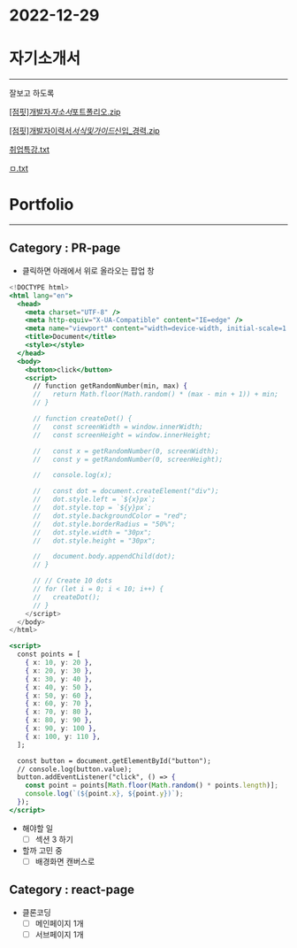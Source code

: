 # 2022-12-29

# 자기소개서

---

잘보고 하도록

[[점핏]개발자*자소서*포트폴리오.zip](https://s3-us-west-2.amazonaws.com/secure.notion-static.com/f5a0a1ca-8293-47ea-8e2f-faabca1a08e3/%EC%A0%90%ED%95%8F%EA%B0%9C%EB%B0%9C%EC%9E%90_%EC%9E%90%EC%86%8C%EC%84%9C_%ED%8F%AC%ED%8A%B8%ED%8F%B4%EB%A6%AC%EC%98%A4.zip)

[[점핏]개발자이력서*서식및가이드*신입\_경력.zip](https://s3-us-west-2.amazonaws.com/secure.notion-static.com/abda3229-e417-468b-b36c-9cc99ebfa5f1/%EC%A0%90%ED%95%8F%EA%B0%9C%EB%B0%9C%EC%9E%90%EC%9D%B4%EB%A0%A5%EC%84%9C_%EC%84%9C%EC%8B%9D%EB%B0%8F%EA%B0%80%EC%9D%B4%EB%93%9C_%EC%8B%A0%EC%9E%85_%EA%B2%BD%EB%A0%A5.zip)

[취업특강.txt](https://s3-us-west-2.amazonaws.com/secure.notion-static.com/3d266348-260b-44e8-aeaf-ae4299a9d901/%EC%B7%A8%EC%97%85%ED%8A%B9%EA%B0%95.txt)

[ㅁ.txt](https://s3-us-west-2.amazonaws.com/secure.notion-static.com/d5647257-e0ba-437a-bbbb-a8567fbf6904/%E3%85%81.txt)

# Portfolio

---

## Category : PR-page

- 클릭하면 아래에서 위로 올라오는 팝업 창
  [](https://wsss.tistory.com/788)

```jsx
<!DOCTYPE html>
<html lang="en">
  <head>
    <meta charset="UTF-8" />
    <meta http-equiv="X-UA-Compatible" content="IE=edge" />
    <meta name="viewport" content="width=device-width, initial-scale=1.0" />
    <title>Document</title>
    <style></style>
  </head>
  <body>
    <button>click</button>
    <script>
      // function getRandomNumber(min, max) {
      //   return Math.floor(Math.random() * (max - min + 1)) + min;
      // }

      // function createDot() {
      //   const screenWidth = window.innerWidth;
      //   const screenHeight = window.innerHeight;

      //   const x = getRandomNumber(0, screenWidth);
      //   const y = getRandomNumber(0, screenHeight);

      //   console.log(x);

      //   const dot = document.createElement("div");
      //   dot.style.left = `${x}px`;
      //   dot.style.top = `${y}px`;
      //   dot.style.backgroundColor = "red";
      //   dot.style.borderRadius = "50%";
      //   dot.style.width = "30px";
      //   dot.style.height = "30px";

      //   document.body.appendChild(dot);
      // }

      // // Create 10 dots
      // for (let i = 0; i < 10; i++) {
      //   createDot();
      // }
    </script>
  </body>
</html>

<script>
  const points = [
    { x: 10, y: 20 },
    { x: 20, y: 30 },
    { x: 30, y: 40 },
    { x: 40, y: 50 },
    { x: 50, y: 60 },
    { x: 60, y: 70 },
    { x: 70, y: 80 },
    { x: 80, y: 90 },
    { x: 90, y: 100 },
    { x: 100, y: 110 },
  ];

  const button = document.getElementById("button");
  // console.log(button.value);
  button.addEventListener("click", () => {
    const point = points[Math.floor(Math.random() * points.length)];
    console.log(`(${point.x}, ${point.y})`);
  });
</script>
```

- 해야할 일
  - [ ] 섹션 3 하기
- 할까 고민 중
  - [ ] 배경화면 캔버스로

## Category : react-page

- 클론코딩
  - [ ] 메인페이지 1개
  - [ ] 서브페이지 1개
